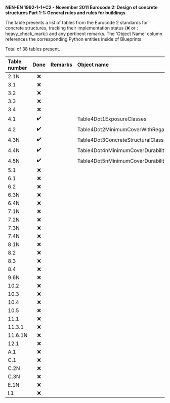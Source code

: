 **NEN-EN 1992-1-1+C2 - November 2011
Eurocode 2: Design of concrete structures
Part 1-1: General rules and rules for buildings**

The table presents a list of tables from the Eurocode 2 standards for concrete structures, tracking their implementation status (:x: or :
heavy_check_mark:) and any pertinent remarks. The 'Object Name' column references the corresponding Python entities inside of Blueprints.

Total of 38 tables present.

| Table number | Done                | Remarks | Object name                          |
|:-------------|:-------------------:|:--------|:-------------------------------------|
| 2.1N         | :x:                 |         |                                      |
| 3.1          | :x:                 |         |                                      |
| 3.2          | :x:                 |         |                                      |
| 3.3          | :x:                 |         |                                      |
| 3.4          | :x:                 |         |                                      |
| 4.1          | :heavy_check_mark:  |         |Table4Dot1ExposureClasses             |
| 4.2          | :heavy_check_mark:  |         |Table4Dot2MinimumCoverWithRegardToBond|
| 4.3N         | :heavy_check_mark:  |         |Table4Dot3ConcreteStructuralClass     |
| 4.4N         | :heavy_check_mark:  |         |Table4Dot4nMinimumCoverDurabilityReinforcementSteel |
| 4.5N         | :heavy_check_mark:  |         |Table4Dot5nMinimumCoverDurabilityPrestressingSteel  |
| 5.1          | :x:                 |         |                                      |
| 6.1          | :x:                 |         |                                      |
| 6.2          | :x:                 |         |                                      |
| 6.3N         | :x:                 |         |                                      |
| 6.4N         | :x:                 |         |                                      |
| 7.1N         | :x:                 |         |                                      |
| 7.2N         | :x:                 |         |                                      |
| 7.3N         | :x:                 |         |                                      |
| 7.4N         | :x:                 |         |                                      |
| 8.1N         | :x:                 |         |                                      |
| 8.2          | :x:                 |         |                                      |
| 8.3          | :x:                 |         |                                      |
| 8.4          | :x:                 |         |                                      |
| 9.6N         | :x:                 |         |                                      |
| 10.2         | :x:                 |         |                                      |
| 10.3         | :x:                 |         |                                      |
| 10.4         | :x:                 |         |                                      |
| 10.5         | :x:                 |         |                                      |
| 11.1         | :x:                 |         |                                      |
| 11.3.1       | :x:                 |         |                                      |
| 11.6.1N      | :x:                 |         |                                      |
| 12.1         | :x:                 |         |                                      |
| A.1          | :x:                 |         |                                      |
| C.1          | :x:                 |         |                                      |
| C.2N         | :x:                 |         |                                      |
| C.3N         | :x:                 |         |                                      |
| E.1N         | :x:                 |         |                                      |
| I.1          | :x:                 |         |                                      |

